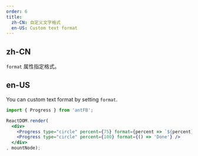 ```yaml
---
order: 6
title:
  zh-CN: 自定义文字格式
  en-US: Custom text format
---
```


## zh-CN

`format` 属性指定格式。

## en-US

You can custom text format by setting `format`.

````jsx
import { Progress } from 'antFB';

ReactDOM.render(
  <div>
    <Progress type="circle" percent={75} format={percent => `${percent} Days`} />
    <Progress type="circle" percent={100} format={() => 'Done'} />
  </div>
, mountNode);
````

<style>
.ant-progress-circle,
.ant-progress-line {
  margin-right: 8px;
  margin-bottom: 8px;
}
</style>
